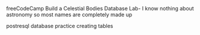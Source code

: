 freeCodeCamp Build a Celestial Bodies Database Lab- I know nothing about astronomy so most names are completely made up

postresql database practice creating tables
